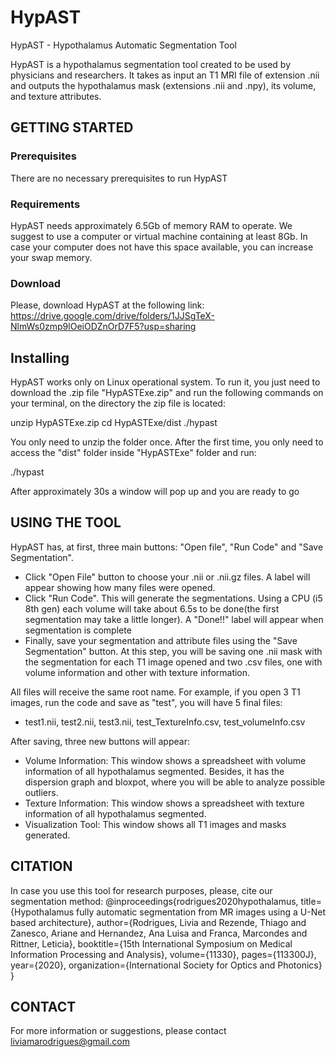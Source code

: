 # HypAST

HypAST - Hypothalamus Automatic Segmentation Tool

HypAST is a hypothalamus segmentation tool created to be used by physicians and researchers. It takes as input an T1 MRI file of extension .nii and outputs the hypothalamus mask (extensions .nii and .npy), its volume, and texture attributes. 


## GETTING STARTED

### Prerequisites

There are no necessary prerequisites to run HypAST

### Requirements

HypAST needs approximately 6.5Gb of memory RAM to operate. We suggest to use a computer or virtual machine containing at least 8Gb. In case your computer does not have this space available, you can increase your swap memory.

### Download

Please, download HypAST at the following link: https://drive.google.com/drive/folders/1JJSgTeX-NlmWs0zmp9lOeiODZnOrD7F5?usp=sharing

## Installing

HypAST works only on Linux operational system. To run it, you just need to download the .zip file "HypASTExe.zip" and run the following commands on your terminal, on the directory the zip file is located:

unzip HypASTExe.zip
cd HypASTExe/dist
./hypast

You only need to unzip the folder once. After the first time, you only need to access the "dist" folder inside "HypASTExe" folder and run:

./hypast

After approximately 30s a window will pop up and you are ready to go


## USING THE TOOL

HypAST has, at first, three main buttons: "Open file", "Run Code" and "Save Segmentation".

- Click "Open File" button to choose your .nii or .nii.gz files. A label will appear showing how many files were opened.
- Click "Run Code". This will generate the segmentations. Using a CPU (i5 8th gen) each volume will take about 6.5s to be done(the first segmentation may take a little longer). A "Done!!" label will appear when segmentation is complete
- Finally, save your segmentation and attribute files using the "Save Segmentation" button. At this step, you will be saving one .nii mask with the segmentation for each T1 image opened and two .csv files, one with volume information and other with texture information.

All files will receive the same root name. For example, if you open 3 T1 images, run the code and save as "test", you will have 5 final files:
- test1.nii, test2.nii, test3.nii, test_TextureInfo.csv, test_volumeInfo.csv

After saving, three new buttons will appear:

- Volume Information:  This window shows a spreadsheet with volume information of all hypothalamus segmented. Besides, it has the dispersion graph and bloxpot, where you will be able to analyze possible outliers.
- Texture Information: This window shows a spreadsheet with texture information of all hypothalamus segmented.
- Visualization Tool: This window shows all T1 images and masks generated.

## CITATION

In case you use this tool for research purposes, please, cite our segmentation method:
@inproceedings{rodrigues2020hypothalamus,
  title={Hypothalamus fully automatic segmentation from MR images using a U-Net based architecture},
  author={Rodrigues, Livia and Rezende, Thiago and Zanesco, Ariane and Hernandez, Ana Luisa and Franca, Marcondes and Rittner, Leticia},
  booktitle={15th International Symposium on Medical Information Processing and Analysis},
  volume={11330},
  pages={113300J},
  year={2020},
  organization={International Society for Optics and Photonics}
}

## CONTACT

For more information or suggestions, please contact liviamarodrigues@gmail.com

